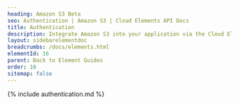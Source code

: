 ```yaml
---
heading: Amazon S3 Beta
seo: Authentication | Amazon S3 | Cloud Elements API Docs
title: Authentication
description: Integrate Amazon S3 into your application via the Cloud Elements APIs.
layout: sidebarelementdoc
breadcrumbs: /docs/elements.html
elementId: 16
parent: Back to Element Guides
order: 10
sitemap: false
---
```


{% include authentication.md %}
